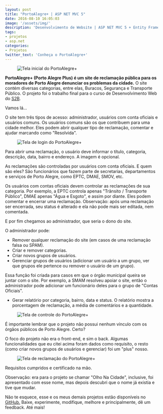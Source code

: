 ```yaml
---
layout: post
title: "PortoAlegre+ | ASP NET MVC 5"
date: 2016-08-10 16:05:03
image: '/assets/img/'
description: 'Desenvolvimento de Website | ASP NET MVC 5 + Entity Framework'
tags:
- projetos
- asp.net  
categories:
- Projetos
twitter_text: 'Conheça o PortoAlegre+'
---
```


<figure>
	<img src="{{site.baseurl}}/assets/img/2016/08/porto-alegre-plus/1.png" alt="Tela inicial do PortoAlegre+">
</figure>

**PortoAlegre+ (Porto Alegre Plus) é um site de reclamação pública para os moradores de Porto Alegre denunciar os problemas da cidade.** O site contém diversas categorias, entre elas, Buracos, Segurança e Transporte Público. O projeto foi o trabalho final para o curso de Desenvolvimento Web do <a class="externalLink" href="http://www.centrodeinovacao.org.br/StudentToBusiness/Apresentacao" target="_blank">S2B</a>.

Vamos lá...

O site tem três tipos de acesso: administrador, usuários com conta oficiais e usuários comuns. Os usuários comuns são os que contribuem para uma cidade melhor. Eles podem abrir qualquer tipo de reclamação, comentar e ajudar marcando como "Resolvida". 

<figure>
	<img src="{{site.baseurl}}/assets/img/2016/08/porto-alegre-plus/2.png" alt="Tela de login do PortoAlegre+">
</figure>

Para abrir uma reclamação, o usuário deve informar o título, categoria, descrição, data, bairro e endereço. A imagem é opcional.

As reclamações são controladas por usuários com conta oficiais. E quem são eles? São funcionários que fazem parte de secretarias, departamentos e serviços de Porto Alegre, como EPTC, DMAE, SMOV, etc.

Os usuários com contas oficiais devem controlar as reclamações de sua categoria. Por exemplo, a EPTC controla apenas "Trânsito / Transporte Público", DMAE apenas "Água e Esgoto", e assim por diante. Eles podem comentar e encerrar uma reclamação. Observação: após uma reclamação ser encerrada, seu status é alterado e ela não pode mais ser editada, nem comentada.

E por fim chegamos ao administrador, que seria o dono do site.

O administrador pode: 

+ Remover qualquer reclamação do site (em casos de uma reclamação falsa ou SPAM).
+ Criar e remover categorias.
+ Criar novos grupos de usuários.
+ Gerenciar grupos de usuários (adicionar um usuário a um grupo, ver que grupos ele pertence ou remover o usuário de um grupo). 

Essa função foi criada para casos em que o órgão municipal queira se juntar com o site. Por exemplo, a SMAM resolveu apoiar o site, então o administrador pode adicionar um funcionário deles para o grupo de "Contas Oficiais".

+ Gerar relatório por categoria, bairro, data e status. O relatório mostra a porcentagem de reclamação, a média de comentários e a quantidade.

<figure>
	<img src="{{site.baseurl}}/assets/img/2016/08/porto-alegre-plus/3.png" alt="Tela de controle do PortoAlegre+">
</figure>  

É importante lembrar que o projeto não possui nenhum vínculo com os órgãos públicos de Porto Alegre. Certo?

O foco do projeto não era o front-end, e sim o back. Algumas funcionalidades que eu citei acima foram dados como requisito, o resto (como criar novos grupos de usuários e gerenciar) foi um "plus" nosso.

<figure>
	<img src="{{site.baseurl}}/assets/img/2016/08/porto-alegre-plus/4.png" alt="Tela de reclamação do PortoAlegre+">
</figure>  

Requisitos cumpridos e certificado na mão. 

Observação: era para o projeto se chamar "Olho Na Cidade", inclusive, foi apresentado com esse nome, mas depois descubri que o nome já existia e tive que mudar.

Não te esquece, esse e os meus demais projetos estão disponíveis no <a class="externalLink" href="https://github.com/AbreuNaWeb/porto-alegre-plus" target="_blank">GitHub.</a> Baixe, experimente, modifique, melhore e principalmente, dê um feedback. Até mais!